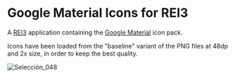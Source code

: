 # Google Material Icons for REI3
A [REI3](https://rei.de) application containing the [Google Material](https://github.com/google/material-design-icons) icon pack. 

Icons have been loaded from the "baseline" variant of the PNG files at 48dp and 2x size, in order to keep the best quality.

![Selección_048](https://github.com/fmvalsera/r3_material_icons_app/assets/71846781/e820f294-a9e5-415b-a5f8-322f12bb172a)
